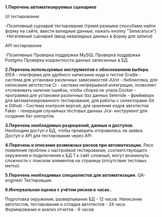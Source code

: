 **1.Перечень автоматизируемых сценариев**

*UI тестирование*

-Позитивный сценарий тестирования (тремя разными способами найти форму на сайте, ввести валидные данные, нажать кнопку "Записаться")
-Негативный сценарий (ввод невалидных данных в форму для записи)

*API тестирование*

-Позитивные
Проверка поддержки MySQL
Проверка поддержки Postgres
Проверка корректности данных записанных в БД

**2.Перечень используемых инструментов с обоснованием выбора.**
IDEA - платформа для удобного написание кода и тестов
Gradle - система для установки различных зависимостей 
JUnit - библиотека, для написания автотестов
CI - система непрерывной интеграции, позволяет отслеживать наличие ошибок, чтобы сборка не упала
Docker - программа для установки различных баз данных
Selenide - фреймворк для автоматизированного тестирования, для работы с селекторами
Git и Github - Система контроля версий, для хранения кодов автотестов
Faker - генерация случайных тестовых данных
Jira- инструмент для создания баг-репортов.

**3.Перечень необходимых разрешений, данных и доступов.**
Необходим доступ к БД, чтобы проверить отправилась ли заявка.
Доступ к API для тестирования через API

**4.Перечень и описание возможных рисков при автоматизации.**
Риск появления проблем с настройкой тестирования, соответствующего окружения и подключения к БД
Т.к сайт сложный, могут возникнуть сложности с поиском элементов на странице (отсутствие тестовых меток).

**5.Перечень необходимых специалистов для автоматизации.**
QA-engineer 
Тестировшик 

**6.Интервальная оценка с учётом рисков в часах.**.

Подготовка окружения, развертывание БД - 12 часов.
Написание автотестов, тестирование и отладка автотестов - 24 часа.
Формирование и анализ отчетов - 6 часов.